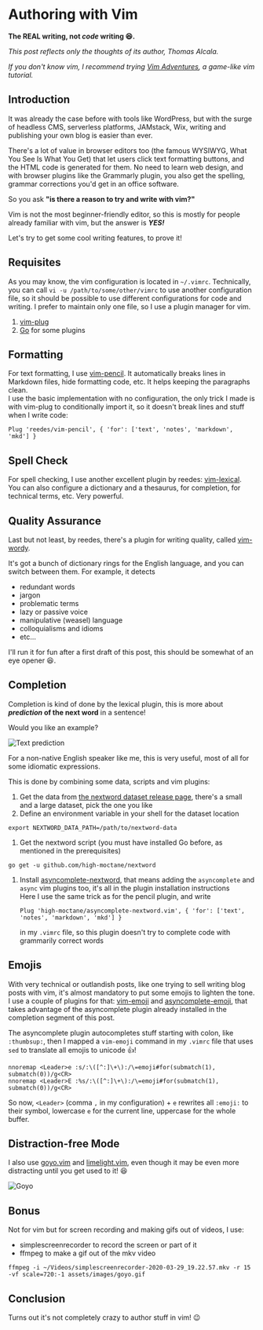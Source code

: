 # Authoring with Vim

__The REAL writing, not _code_ writing 😆.__

_This post reflects only the thoughts of its author, Thomas Alcala._

_If you don't know vim, I recommend trying [Vim
Adventures](https://vim-adventures.com/), a game-like vim tutorial._  

## Introduction  

It was already the case before with tools like WordPress, but with the
surge of headless CMS, serverless platforms, JAMstack, Wix, writing and
publishing your own blog is easier than ever.  

There's a lot of value in browser editors too (the famous WYSIWYG, What
You See Is What You Get) that let users click text formatting buttons,
and the HTML code is generated for them. No need to learn web design,
and with browser plugins like the Grammarly plugin, you also get the
spelling,  grammar corrections you'd get in an office software.  

So you ask __"is there a reason to try and write with vim?"__

Vim is not the most beginner-friendly editor, so this is mostly for
people already familiar with vim, but the answer is _**YES!**_  

Let's try to get some cool writing features, to prove it!  

## Requisites

As you may know, the vim configuration is located in `~/.vimrc`.
Technically, you can call `vi -u /path/to/some/other/vimrc` to use
another configuration file, so it should be possible to use different
configurations for code and writing. I prefer to maintain only one file, so I use a plugin manager for vim.  

1. [vim-plug](https://github.com/junegunn/vim-plug)  
2. [Go](https://golang.org/dl/) for some plugins  

## Formatting

For text formatting, I use
[vim-pencil](https://github.com/reedes/vim-pencil). It automatically
breaks lines in Markdown files, hide formatting code, etc. It helps
keeping the paragraphs clean.  
I use the basic implementation with no configuration, the only trick
I made is with vim-plug to conditionally import it, so it doesn't break
lines and stuff when I write code:  

```
Plug 'reedes/vim-pencil', { 'for': ['text', 'notes', 'markdown', 'mkd'] }
```

## Spell Check  

For spell checking, I use another excellent plugin by reedes:
[vim-lexical](https://github.com/reedes/vim-lexical). You can also
configure a dictionary and a thesaurus, for completion, for technical
terms, etc. Very powerful.  

## Quality Assurance  

Last but not least, by reedes, there's a plugin for writing quality,
called [vim-wordy](https://github.com/reedes/vim-wordy).  

It's got a bunch of dictionary rings for the English language, and you
can switch between them. For example, it detects  
* redundant words
* jargon
* problematic terms
* lazy or passive voice
* manipulative (weasel) language
* colloquialisms and idioms
* etc... 

I'll run it for fun after a first draft of this post, this should be
somewhat of an eye opener 😆.

## Completion  

Completion is kind of done by the lexical plugin, this is more about
**_prediction_ of the next word** in a sentence!

Would you like an example?  

![Text prediction](assets/images/prediction.gif)

For a non-native English speaker like me, this is very useful, most of
all for some idiomatic expressions.  

This is done by combining some data, scripts and vim plugins:  

1. Get the data from
   [the nextword dataset release page](https://github.com/high-moctane/nextword-data/releases), there's a small and a large dataset, pick the one you like
1. Define an environment variable in your shell for the dataset location
```
export NEXTWORD_DATA_PATH=/path/to/nextword-data
```
1. Get the nextword script (you must have installed Go before, as
   mentioned in the prerequisites)  
```
go get -u github.com/high-moctane/nextword
```
1. Install
   [asyncomplete-nextword](https://github.com/high-moctane/asyncomplete-nextword.vim), that means adding the `asyncomplete` and `async` vim plugins too, it's all in the plugin installation instructions  
   Here I use the same trick as for the pencil plugin, and write
   ```
   Plug 'high-moctane/asyncomplete-nextword.vim', { 'for': ['text', 'notes', 'markdown', 'mkd'] }
   ```
   in my `.vimrc` file, so this plugin doesn't try to complete code
   with grammarily correct words  


## Emojis  

With very technical or outlandish posts, like one trying to sell writing
 blog posts with vim, it's almost mandatory to put
some emojis to lighten the tone. I use a couple of plugins for that:
[vim-emoji](https://github.com/junegunn/vim-emoji) and
[asyncomplete-emoji](https://github.com/prabirshrestha/asyncomplete-emoji.vim), that takes advantage of the asyncomplete plugin already installed in the completion segment of this post.  

The asyncomplete plugin autocompletes stuff starting with colon, like
`:thumbsup:`, then I mapped a `vim-emoji` command in my `.vimrc` file that uses `sed` to translate all emojis
to unicode 👍!  
```
nnoremap <Leader>e :s/:\([^:]\+\):/\=emoji#for(submatch(1), submatch(0))/g<CR>  
nnoremap <Leader>E :%s/:\([^:]\+\):/\=emoji#for(submatch(1), submatch(0))/g<CR>  
```

So now, `<Leader>` (comma `,` in my configuration) + `e` rewrites all
`:emoji:` to their symbol, lowercase `e` for the current line, uppercase
for the whole buffer.  

## Distraction-free Mode  

I also use [goyo.vim](https://github.com/junegunn/goyo.vim) and
[limelight.vim](https://github.com/junegunn/limelight.vim), even though
it may be even more distracting until you get used to it! 😆  

![Goyo](assets/images/goyo.gif)

## Bonus  

Not for vim but for screen recording and making gifs out of videos, I
use:  
* simplescreenrecorder to record the screen or part of it  
* ffmpeg to make a gif out of the mkv video  
```
ffmpeg -i ~/Videos/simplescreenrecorder-2020-03-29_19.22.57.mkv -r 15 -vf scale=720:-1 assets/images/goyo.gif  
```

## Conclusion  

Turns out it's not completely crazy to author stuff in vim! 😉
